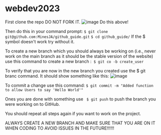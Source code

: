 # webdev2023
First clone the repo DO NOT FORK IT. 
![image](https://user-images.githubusercontent.com/78967292/223255944-8b47bde1-d3d0-400c-8d8c-347d49f64447.png)
Do this above!

Then do this in your command prompt:
```$ git clone git@github.com:MinesJA/github_guide.git```
```$ cd github_guide/```
If the $ symbol doesn't work try without it.

To create a new branch which you should always be working on (i.e., never work on the main branch as it should be the stable version of the website) use this command to create a new branch :``` $ git co -b create_user```


To verify that you are now in the new branch you created use the $ git branc command.
It should show something like this: ![image](https://user-images.githubusercontent.com/78967292/223258697-77fff153-2364-41d7-a5fa-e0bb64ed1e77.png)

To commit a change use this command: ``` $ git commit -m "Added function to allow Users to say 'Hello World'" ```

Ones you are done with something use ``` $ git push``` to push the branch you were working on to GitHub. 

You should repeat all steps again if you want to work on the project.

ALWAYS CREATE A NEW BRANCH AND MAKE SURE THAT YOU ARE ON IT WHEN CODING TO AVOID ISSUES IN THE FUTURE!!!!!!
